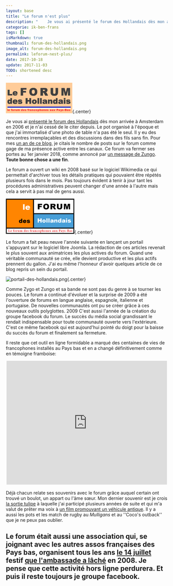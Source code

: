 ```yaml
---
layout: base
title: "Le forum n'est plus"
description: "    Je vous ai présenté le forum des Hollandais dès mon arrivée à Amsterdam en 2006 et je n'ai cessé de le citer depuis. Le pot organisé à l'époque et "
categorie: ik-ben-frans
tags: []
isMarkdown: true
thumbnail: forum-des-hollandais.png
image_alt: forum-des-hollandais.png
permalink: leforum-nest-plus/
date: 2017-10-18
update: 2017-11-03
TODO: shortened desc
---
```


![forum-des-hollandais.png](forum-des-hollandais.png){.center}

Je vous ai [présenté le forum des Hollandais](/le-forum-des-hollandais) dès mon arrivée à Amsterdam en 2006 et je n'ai cessé de le citer depuis. Le pot organisé à l'époque et que j'ai immortalisé d'une photo de table n'a pas été le seul. Il y eu des rencontres irremplaçables et des discussions dans des fils sans fin. Pour mes [un an de ce blog](/un-an-de-blog-a-amsterdam), je citais le nombre de posts sur le forum comme gage de ma présence active entre les canaux. Ce forum va fermer ses portes au 1er janvier 2018, comme annoncé par [un message de Zungo](http://www.leforum.nl/forum/viewtopic.php?f=5&t=47785&p=474961#p474917). **Toute bonne chose a une fin**.

Le forum a ouvert un wiki en 2008 basé sur le logiciel Wikimedia ce qui permettait d'archiver tous les détails pratiques qui pouvaient être répétés plusieurs fois dans le mois. Pas toujours évident à tenir à jour tant les procédures administratives peuvent changer d'une année à l'autre mais cela a servit à pas mal de gens aussi.

![forum-des-hollandais-2.png](forum-des-hollandais-2.png){.center}

Le forum a fait peau neuve l'année suivante en lançant un portail s'appuyant sur le logiciel libre Joomla. La rédaction de ces articles revenait le plus souvent aux animatrices les plus actives du forum. Quand une véritable communauté se crée, elle devient productive et les plus actifs prennent du gallon. J'ai eu même l'honneur d'avoir quelques article de ce blog repris un sein du portail.

![portail-des-hollandais.png](.portail-des-hollandais_m.png){.center}

Comme Zygo et Zungo et sa bande ne sont pas du genre à se tourner les pouces. Le forum a continué d'évoluer et la surprise de 2009 a été l'ouverture de forums en langue anglaise, espagnole, italienne et portugaise. De nouvelles communautés ont pu se créer grâce à ces nouveaux outils polyglottes. 2009 C'est aussi l'année de la création du groupe facebook du forum. Le succès du média social grandissant le rendait indispensable pour toute communauté ouverte vers l'extérieure. C'est ce même facebook qui est aujourd'hui pointé du doigt pour la baisse du succès du forum et finalement sa fermeture.

Il reste que cet outil en ligne formidable a marqué des centaines de vies de francophones installés au Pays bas et en a changé définitivement comme en témoigne framboise:

<!-- HTML -->
<div style="text-align:center; margin: auto;">
<iframe src="https://www.facebook.com/plugins/post.php?href=https%3A%2F%2Fwww.facebook.com%2Fchristina.polidori.94%2Fposts%2F10155895657698413&width=500" width="500" height="386" style="border:none;overflow:hidden" scrolling="no" frameborder="0" allowTransparency="true" style="margin: 0, auto;"></iframe>
</div>
<!-- / HTML -->

Déjà chacun relate ses souvenirs avec le forum grâce auquel certain ont trouvé un boulot, un appart ou l'âme sœur. Mon dernier souvenir est je crois [la sortie tulipe](/la-sortie-tulipes-2011) à laquelle j'ai participé plusieurs années de suite et qui m'a valut de prêter ma voix à [un film promouvant un véhicule antique](/la-chanson-mobile-extraordinaire). Il y a aussi les pots et les match de rugby au *Mulligans* et au ''Coco's outback'' que je ne peux pas oublier.

Le forum était aussi une association qui, se joignant avec les autres assos françaises des Pays bas, organisent tous les ans [le 14 juillet](/la-revolution-du-14-juillet) festif [que l'ambassade a lâché](/juillet-sans) en 2008. Je pense que cette activité hors ligne perdurera. Et puis il reste toujours je groupe facebook.
---